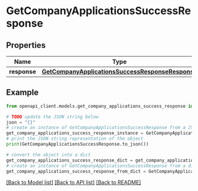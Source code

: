 # GetCompanyApplicationsSuccessResponse


## Properties

Name | Type | Description | Notes
------------ | ------------- | ------------- | -------------
**response** | [**GetCompanyApplicationsSuccessResponseResponse**](GetCompanyApplicationsSuccessResponseResponse.md) |  | 

## Example

```python
from openapi_client.models.get_company_applications_success_response import GetCompanyApplicationsSuccessResponse

# TODO update the JSON string below
json = "{}"
# create an instance of GetCompanyApplicationsSuccessResponse from a JSON string
get_company_applications_success_response_instance = GetCompanyApplicationsSuccessResponse.from_json(json)
# print the JSON string representation of the object
print(GetCompanyApplicationsSuccessResponse.to_json())

# convert the object into a dict
get_company_applications_success_response_dict = get_company_applications_success_response_instance.to_dict()
# create an instance of GetCompanyApplicationsSuccessResponse from a dict
get_company_applications_success_response_from_dict = GetCompanyApplicationsSuccessResponse.from_dict(get_company_applications_success_response_dict)
```
[[Back to Model list]](../README.md#documentation-for-models) [[Back to API list]](../README.md#documentation-for-api-endpoints) [[Back to README]](../README.md)


